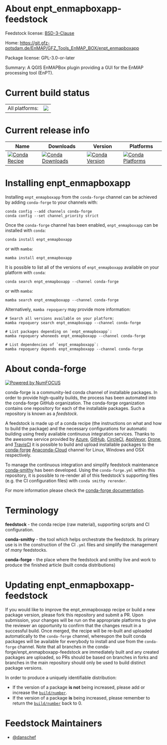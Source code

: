 About enpt_enmapboxapp-feedstock
================================

Feedstock license: [BSD-3-Clause](https://github.com/conda-forge/enpt_enmapboxapp-feedstock/blob/main/LICENSE.txt)

Home: https://git.gfz-potsdam.de/EnMAP/GFZ_Tools_EnMAP_BOX/enpt_enmapboxapp

Package license: GPL-3.0-or-later

Summary: A QGIS EnMAPBox plugin providing a GUI for the EnMAP processing tool (EnPT).

Current build status
====================


<table><tr><td>All platforms:</td>
    <td>
      <a href="https://dev.azure.com/conda-forge/feedstock-builds/_build/latest?definitionId=18935&branchName=main">
        <img src="https://dev.azure.com/conda-forge/feedstock-builds/_apis/build/status/enpt_enmapboxapp-feedstock?branchName=main">
      </a>
    </td>
  </tr>
</table>

Current release info
====================

| Name | Downloads | Version | Platforms |
| --- | --- | --- | --- |
| [![Conda Recipe](https://img.shields.io/badge/recipe-enpt_enmapboxapp-green.svg)](https://anaconda.org/conda-forge/enpt_enmapboxapp) | [![Conda Downloads](https://img.shields.io/conda/dn/conda-forge/enpt_enmapboxapp.svg)](https://anaconda.org/conda-forge/enpt_enmapboxapp) | [![Conda Version](https://img.shields.io/conda/vn/conda-forge/enpt_enmapboxapp.svg)](https://anaconda.org/conda-forge/enpt_enmapboxapp) | [![Conda Platforms](https://img.shields.io/conda/pn/conda-forge/enpt_enmapboxapp.svg)](https://anaconda.org/conda-forge/enpt_enmapboxapp) |

Installing enpt_enmapboxapp
===========================

Installing `enpt_enmapboxapp` from the `conda-forge` channel can be achieved by adding `conda-forge` to your channels with:

```
conda config --add channels conda-forge
conda config --set channel_priority strict
```

Once the `conda-forge` channel has been enabled, `enpt_enmapboxapp` can be installed with `conda`:

```
conda install enpt_enmapboxapp
```

or with `mamba`:

```
mamba install enpt_enmapboxapp
```

It is possible to list all of the versions of `enpt_enmapboxapp` available on your platform with `conda`:

```
conda search enpt_enmapboxapp --channel conda-forge
```

or with `mamba`:

```
mamba search enpt_enmapboxapp --channel conda-forge
```

Alternatively, `mamba repoquery` may provide more information:

```
# Search all versions available on your platform:
mamba repoquery search enpt_enmapboxapp --channel conda-forge

# List packages depending on `enpt_enmapboxapp`:
mamba repoquery whoneeds enpt_enmapboxapp --channel conda-forge

# List dependencies of `enpt_enmapboxapp`:
mamba repoquery depends enpt_enmapboxapp --channel conda-forge
```


About conda-forge
=================

[![Powered by
NumFOCUS](https://img.shields.io/badge/powered%20by-NumFOCUS-orange.svg?style=flat&colorA=E1523D&colorB=007D8A)](https://numfocus.org)

conda-forge is a community-led conda channel of installable packages.
In order to provide high-quality builds, the process has been automated into the
conda-forge GitHub organization. The conda-forge organization contains one repository
for each of the installable packages. Such a repository is known as a *feedstock*.

A feedstock is made up of a conda recipe (the instructions on what and how to build
the package) and the necessary configurations for automatic building using freely
available continuous integration services. Thanks to the awesome service provided by
[Azure](https://azure.microsoft.com/en-us/services/devops/), [GitHub](https://github.com/),
[CircleCI](https://circleci.com/), [AppVeyor](https://www.appveyor.com/),
[Drone](https://cloud.drone.io/welcome), and [TravisCI](https://travis-ci.com/)
it is possible to build and upload installable packages to the
[conda-forge](https://anaconda.org/conda-forge) [Anaconda-Cloud](https://anaconda.org/)
channel for Linux, Windows and OSX respectively.

To manage the continuous integration and simplify feedstock maintenance
[conda-smithy](https://github.com/conda-forge/conda-smithy) has been developed.
Using the ``conda-forge.yml`` within this repository, it is possible to re-render all of
this feedstock's supporting files (e.g. the CI configuration files) with ``conda smithy rerender``.

For more information please check the [conda-forge documentation](https://conda-forge.org/docs/).

Terminology
===========

**feedstock** - the conda recipe (raw material), supporting scripts and CI configuration.

**conda-smithy** - the tool which helps orchestrate the feedstock.
                   Its primary use is in the construction of the CI ``.yml`` files
                   and simplify the management of *many* feedstocks.

**conda-forge** - the place where the feedstock and smithy live and work to
                  produce the finished article (built conda distributions)


Updating enpt_enmapboxapp-feedstock
===================================

If you would like to improve the enpt_enmapboxapp recipe or build a new
package version, please fork this repository and submit a PR. Upon submission,
your changes will be run on the appropriate platforms to give the reviewer an
opportunity to confirm that the changes result in a successful build. Once
merged, the recipe will be re-built and uploaded automatically to the
`conda-forge` channel, whereupon the built conda packages will be available for
everybody to install and use from the `conda-forge` channel.
Note that all branches in the conda-forge/enpt_enmapboxapp-feedstock are
immediately built and any created packages are uploaded, so PRs should be based
on branches in forks and branches in the main repository should only be used to
build distinct package versions.

In order to produce a uniquely identifiable distribution:
 * If the version of a package **is not** being increased, please add or increase
   the [``build/number``](https://docs.conda.io/projects/conda-build/en/latest/resources/define-metadata.html#build-number-and-string).
 * If the version of a package **is** being increased, please remember to return
   the [``build/number``](https://docs.conda.io/projects/conda-build/en/latest/resources/define-metadata.html#build-number-and-string)
   back to 0.

Feedstock Maintainers
=====================

* [@danschef](https://github.com/danschef/)

